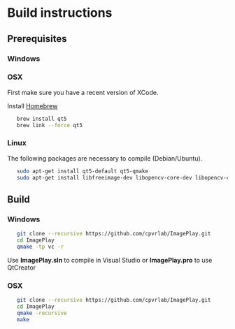# Build instructions

## Prerequisites

### Windows

### OSX
First make sure you have a recent version of XCode.

Install [Homebrew](http://brew.sh)

```sh
   brew install qt5
   brew link --force qt5
```

### Linux
The following packages are necessary to compile (Debian/Ubuntu).

```sh
   sudo apt-get install qt5-default qt5-qmake
   sudo apt-get install libfreeimage-dev libopencv-core-dev libopencv-core-dev libopencv-imgproc-dev libopencv-highgui-dev
```

## Build

### Windows
```sh
   git clone --recursive https://github.com/cpvrlab/ImagePlay.git
   cd ImagePlay
   qmake -tp vc -r
```
Use **ImagePlay.sln** to compile in Visual Studio or **ImagePlay.pro** to use QtCreator

### OSX
```sh
   git clone --recursive https://github.com/cpvrlab/ImagePlay.git
   cd ImagePlay
   qmake -recursive
   make 
```
